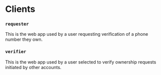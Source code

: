 # Clients
### `requester`
This is the web app used by a user requesting verification of a phone number they own.

### `verifier`
This is the web app used by a user selected to verify ownership requests initiated by other accounts.
